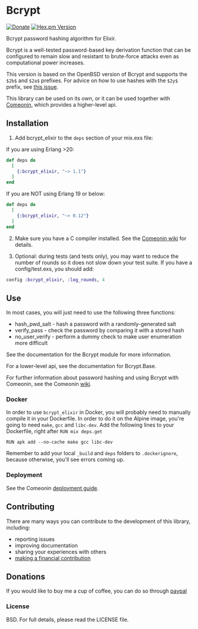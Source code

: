 # Bcrypt

[![Donate](https://img.shields.io/badge/Donate-PayPal-green.svg)](https://www.paypal.me/alovedalongthe)
[![Hex.pm Version](http://img.shields.io/hexpm/v/bcrypt_elixir.svg)](https://hex.pm/packages/bcrypt_elixir)

Bcrypt password hashing algorithm for Elixir.

Bcrypt is a well-tested password-based key derivation function that
can be configured to remain slow and resistant to brute-force attacks
even as computational power increases.

This version is based on the OpenBSD version of Bcrypt and supports
the `$2b$` and `$2a$` prefixes. For advice on how to use hashes with
the `$2y$` prefix, see [this issue](https://github.com/riverrun/comeonin/issues/103).

This library can be used on its own, or it can be used together
with [Comeonin](https://hexdocs.pm/comeonin/api-reference.html),
which provides a higher-level api.

## Installation

1. Add bcrypt_elixir to the `deps` section of your mix.exs file:

If you are using Erlang >20:

```elixir
def deps do
  [
    {:bcrypt_elixir, "~> 1.1"}
  ]
end
```

If you are NOT using Erlang 19 or below:

```elixir
def deps do
  [
    {:bcrypt_elixir, "~> 0.12"}
  ]
end
```

2. Make sure you have a C compiler installed.
See the [Comeonin wiki](https://github.com/riverrun/comeonin/wiki) for details.

3. Optional: during tests (and tests only), you may want to reduce the number of rounds
so it does not slow down your test suite. If you have a config/test.exs, you should
add:

```elixir
config :bcrypt_elixir, :log_rounds, 4
```

## Use

In most cases, you will just need to use the following three functions:

* hash_pwd_salt - hash a password with a randomly-generated salt
* verify_pass - check the password by comparing it with a stored hash
* no_user_verify - perform a dummy check to make user enumeration more difficult

See the documentation for the Bcrypt module for more information.

For a lower-level api, see the documentation for Bcrypt.Base.

For further information about password hashing and using Bcrypt with Comeonin,
see the Comeonin [wiki](https://github.com/riverrun/comeonin/wiki).

### Docker

In order to use `bcrypt_elixir` in Docker, you will probably need to manually compile it in your Dockerfile. In order to do it on the Alpine image, you're going to need `make`, `gcc` and `libc-dev`. Add the following lines to your Dockerfile, right after `RUN mix deps.get`

```
RUN apk add --no-cache make gcc libc-dev
```

Remember to add your local `_build` and `deps` folders to `.dockerignore`, because otherwise, you'll see errors coming up.

### Deployment

See the Comeonin [deployment guide](https://github.com/riverrun/comeonin/wiki/Deployment).

## Contributing

There are many ways you can contribute to the development of this library, including:

* reporting issues
* improving documentation
* sharing your experiences with others
* [making a financial contribution](#donations)

## Donations

If you would like to buy me a cup of coffee, you can
do so through [paypal](https://www.paypal.me/alovedalongthe)

### License

BSD. For full details, please read the LICENSE file.
